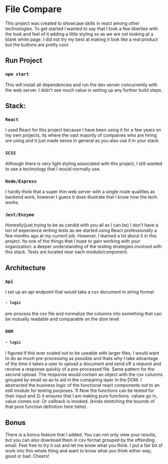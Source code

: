 # File Compare

This project was created to showcase skills in react among other technologies. To get started I wanted to say that I took a few liberties with the look and feel of it adding a little styling so as we are not looking at a blank white page. I did not try my best at making it look like a real product but the buttons are pretty cool.

## Run Project

### `npm start`

This will install all dependencies and run the dev server concurrently with the web server. I didn't see much value in setting up any further build steps.

## Stack:

### `React`

I used React for this project because I have been using it for a few years on my own projects, its where the vast majority of companies who are hiring are using and it just made sense in general as you also use it in your stack.

### `SCSS`

Although there is very light styling associated with this project, I still wanted to use a technology that I would normally use.

### `Node/Express`

I hardly think that a super thin web server with a single route qualifies as backend work, however I guess it does illustrate that I know how the tech works.

### `Jest/Enzyme`

Honestly(just trying to be as candid with you all as I can be) I don't have a ton of experience writing tests as we started using React professionally a few months ago at my current job. However, I learned a lot about it in this project. Its one of the things that I hope to gain working with your organization: a deeper understanding of the testing strategies involved with this stack. Tests are located near each module/component.

## Architecture

### `Api`

I set up an api endpoint that would take a csv document in string format.

#### `- logic`

pre-process the csv file and normalize the columns into something that can be mutually readable and comparable on the dom level

### `DOM`

#### `- logic`

I figured if this ever scaled out to be useable with larger files, I would want to do as much pre-processing as possible and thats why I take advantage of the time it takes a user to upload a document and send off a request and receive a response quickly of a pre-processed file. Same pattern for the second upload. The response would contain an object with the csv columns grouped by email so as to aid in the comparing layer in the DOM. I abstracted the business logic of the functional react components out to an es6 module for testing purposes. 1) Now the functions can be tested for their input and 2) it ensures that I am making pure functions. values go in, value comes out. Or callback is invoked. (kinda stretching the bounds of that pure function definition here hehe).

## Bonus

There is a bonus feature that I added. You can not only view your results, but you can also download them in csv format grouped by the offending email. Feel free to try it out and let me know what you think. I put a fair bit of work into this whole thing and want to know what you think either way, good or bad. Cheers!
